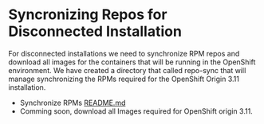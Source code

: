 # Syncronizing Repos for Disconnected Installation

For disconnected installations we need to synchronize RPM repos and download all images for the containers that will be running in the OpenShift environment.  We have created a directory that called repo-sync that will manage synchronizing the RPMs required for the OpenShift Origin 3.11 installation.

* Synchronize RPMs [README.md](./repo-sync/README.md)
* Comming soon, download all Images required for OpenShift origin 3.11.